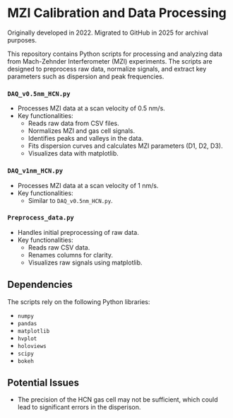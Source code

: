 # MZI Calibration and Data Processing

Originally developed in 2022. Migrated to GitHub in 2025 for archival purposes.

This repository contains Python scripts for processing and analyzing data from Mach-Zehnder Interferometer (MZI) experiments. The scripts are designed to preprocess raw data, normalize signals, and extract key parameters such as dispersion and peak frequencies.

### `DAQ_v0.5nm_HCN.py`

- Processes MZI data at a scan velocity of 0.5 nm/s.
- Key functionalities:
  - Reads raw data from CSV files.
  - Normalizes MZI and gas cell signals.
  - Identifies peaks and valleys in the data.
  - Fits dispersion curves and calculates MZI parameters (D1, D2, D3).
  - Visualizes data with matplotlib.

### `DAQ_v1nm_HCN.py`

- Processes MZI data at a scan velocity of 1 nm/s.
- Key functionalities:
  - Similar to `DAQ_v0.5nm_HCN.py`.

### `Preprocess_data.py`

- Handles initial preprocessing of raw data.
- Key functionalities:
  - Reads raw CSV data.
  - Renames columns for clarity.
  - Visualizes raw signals using matplotlib.

## Dependencies

The scripts rely on the following Python libraries:

- `numpy`
- `pandas`
- `matplotlib`
- `hvplot`
- `holoviews`
- `scipy`
- `bokeh`

## Potential Issues

- The precision of the HCN gas cell may not be sufficient, which could lead to significant errors in the disperison.